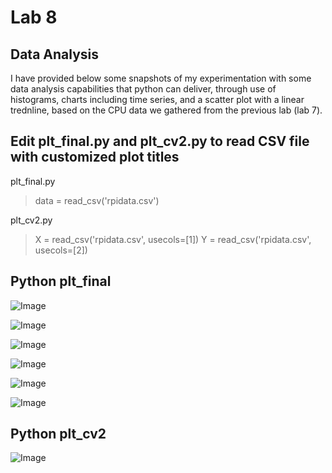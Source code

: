 # Lab 8
## Data Analysis

I have provided below some snapshots of my experimentation with some data analysis capabilities that python can deliver, through use of histograms, charts including time series, and a scatter plot with a linear trednline, based on the CPU data we gathered from the previous lab (lab 7).

## Edit plt_final.py and plt_cv2.py to read CSV file with customized plot titles

plt_final.py
> data = read_csv('rpidata.csv')

plt_cv2.py
> X = read_csv('rpidata.csv', usecols=[1])
> Y = read_csv('rpidata.csv', usecols=[2])

## Python plt_final
![Image](https://github.com/user-attachments/assets/9e7a1875-3bfd-4c72-a2a8-8081b19c7575)

![Image](https://github.com/user-attachments/assets/194d4eaf-8a44-4601-babf-e7a74b3ce674)

![Image](https://github.com/user-attachments/assets/b4a1878f-f8bd-4e12-ac7d-06ffeb026493)

![Image](https://github.com/user-attachments/assets/bd64bff1-4d94-4913-b9ce-48dcaa430e13)

![Image](https://github.com/user-attachments/assets/97045d2b-3b89-47ea-a226-848803e4769a)

![Image](https://github.com/user-attachments/assets/8fdaaad5-2c08-476f-9e8b-fd7ba1cde1f7)
## Python plt_cv2
![Image](https://github.com/user-attachments/assets/0bab968c-64b6-4f22-92af-e76e337b3f67)
